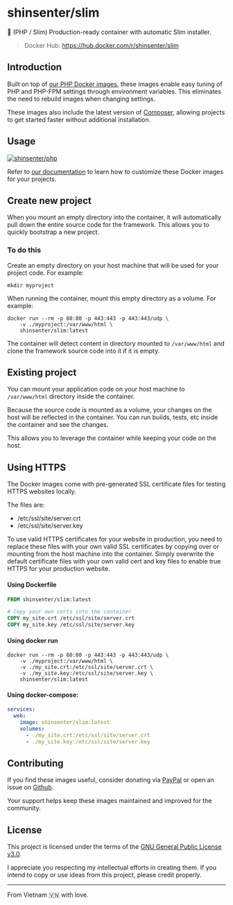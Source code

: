 # shinsenter/slim

🔋 (PHP / Slim) Production-ready container with automatic Slim installer.

> Docker Hub: https://hub.docker.com/r/shinsenter/slim

## Introduction

Built on top of [our PHP Docker images](https://hub.docker.com/r/shinsenter/php), these images enable easy tuning of PHP and PHP-FPM settings through environment variables. This eliminates the need to rebuild images when changing settings.

These images also include the latest version of [Composer](https://getcomposer.org), allowing projects to get started faster without additional installation.

## Usage

[![shinsenter/php](https://repository-images.githubusercontent.com/458053748/24e848e1-c0fc-4893-b2b9-f7dbfad263f3)](https://docker.shin.company/php)

Refer to [our documentation](https://hub.docker.com/r/shinsenter/php) to learn how to customize these Docker images for your projects.

## Create new project

When you mount an empty directory into the container, it will automatically pull down the entire source code for the framework. This allows you to quickly bootstrap a new project.

### To do this

Create an empty directory on your host machine that will be used for your project code. For example:

```shell
mkdir myproject
```

When running the container, mount this empty directory as a volume. For example:

```shell
docker run --rm -p 80:80 -p 443:443 -p 443:443/udp \
    -v ./myproject:/var/www/html \
    shinsenter/slim:latest
```

The container will detect content in directory mounted to `/var/www/html` and clone the framework source code into it if it is empty.

## Existing project

You can mount your application code on your host machine to `/var/www/html` directory inside the container.

Because the source code is mounted as a volume, your changes on the host will be reflected in the container. You can run builds, tests, etc inside the container and see the changes.

This allows you to leverage the container while keeping your code on the host.

## Using HTTPS

The Docker images come with pre-generated SSL certificate files for testing HTTPS websites locally.

The files are:
- /etc/ssl/site/server.crt
- /etc/ssl/site/server.key

To use valid HTTPS certificates for your website in production, you need to replace these files with your own valid SSL certificates by copying over or mounting from the host machine into the container. Simply overwrite the default certificate files with your own valid cert and key files to enable true HTTPS for your production website.

#### Using Dockerfile

```Dockerfile
FROM shinsenter/slim:latest

# Copy your own certs into the container
COPY my_site.crt /etc/ssl/site/server.crt
COPY my_site.key /etc/ssl/site/server.key
```

#### Using docker run

```shell
docker run --rm -p 80:80 -p 443:443 -p 443:443/udp \
    -v ./myproject:/var/www/html \
    -v ./my_site.crt:/etc/ssl/site/server.crt \
    -v ./my_site.key:/etc/ssl/site/server.key \
    shinsenter/slim:latest
```

#### Using docker-compose:

```yml
services:
  web:
    image: shinsenter/slim:latest
    volumes:
      - ./my_site.crt:/etc/ssl/site/server.crt
      - ./my_site.key:/etc/ssl/site/server.key
```

## Contributing

If you find these images useful, consider donating via [PayPal](https://www.paypal.me/shinsenter) or open an issue on [Github](https://github.com/shinsenter/php/issues/new).

Your support helps keep these images maintained and improved for the community.

## License

This project is licensed under the terms of the [GNU General Public License v3.0](https://code.shin.company/php/blob/main/LICENSE).

I appreciate you respecting my intellectual efforts in creating them. If you intend to copy or use ideas from this project, please credit properly.

---

From Vietnam 🇻🇳 with love.
